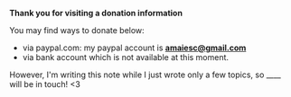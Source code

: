**Thank you for visiting a donation information**

You may find ways to donate below:
- via paypal.com: my paypal account is **amaiesc@gmail.com**
- via bank account which is not available at this moment.

However, I'm writing this note while I just wrote only a few topics, so ____ will be in touch! <3
